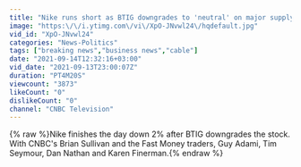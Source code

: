 ```yaml
---
title: "Nike runs short as BTIG downgrades to 'neutral' on major supply chain concerns"
image: "https:\/\/i.ytimg.com\/vi\/XpO-JNvwl24\/hqdefault.jpg"
vid_id: "XpO-JNvwl24"
categories: "News-Politics"
tags: ["breaking news","business news","cable"]
date: "2021-09-14T12:32:16+03:00"
vid_date: "2021-09-13T23:00:07Z"
duration: "PT4M20S"
viewcount: "3873"
likeCount: "0"
dislikeCount: "0"
channel: "CNBC Television"
---
```

{% raw %}Nike finishes the day down 2% after BTIG downgrades the stock. With CNBC's Brian Sullivan and the Fast Money traders, Guy Adami, Tim Seymour, Dan Nathan and Karen Finerman.{% endraw %}
